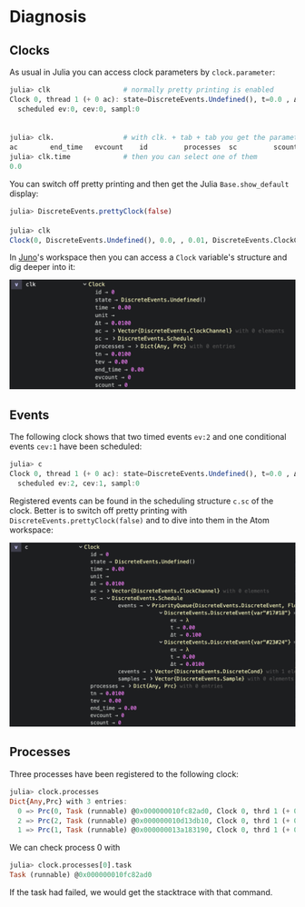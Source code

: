 # Diagnosis

## Clocks

As usual in Julia you can access clock parameters by `clock.parameter`:

```julia
julia> clk                  # normally pretty printing is enabled
Clock 0, thread 1 (+ 0 ac): state=DiscreteEvents.Undefined(), t=0.0 , Δt=0.01 , prc:0
  scheduled ev:0, cev:0, sampl:0


julia> clk.                 # with clk. + tab + tab you get the parameters
ac        end_time   evcount    id         processes  sc         scount     state      tev        time       tn         unit       Δt
julia> clk.time             # then you can select one of them
0.0
```

You can switch off pretty printing and then get the Julia `Base.show_default` display:

```julia
julia> DiscreteEvents.prettyClock(false)

julia> clk
Clock(0, DiscreteEvents.Undefined(), 0.0, , 0.01, DiscreteEvents.ClockChannel[], DiscreteEvents.Schedule(DataStructures.PriorityQueue{DiscreteEvents.DiscreteEvent,Float64,Base.Order.ForwardOrdering}(), DiscreteEvents.DiscreteCond[], DiscreteEvents.Sample[]), Dict{Any,Prc}(), 0.01, 0.0, 0.0, 0, 0)
```

In [Juno](http://docs.junolab.org/)'s workspace then you can access a `Clock` variable's structure and dig deeper into it:

![atom workspace](img/clock.png)

## Events

The following clock shows that two timed events `ev:2` and one conditional events `cev:1` have been scheduled:

```julia
julia> c
Clock 0, thread 1 (+ 0 ac): state=DiscreteEvents.Undefined(), t=0.0 , Δt=0.01 , prc:0
  scheduled ev:2, cev:1, sampl:0
```

Registered events can be found in the scheduling structure `c.sc` of the clock. Better is to switch off pretty printing with `DiscreteEvents.prettyClock(false)` and to dive into them in the Atom workspace:

![clock schedule](img/sched.png)


## Processes

Three processes have been registered to the following clock:

```julia
julia> clock.processes
Dict{Any,Prc} with 3 entries:
  0 => Prc(0, Task (runnable) @0x000000010fc82ad0, Clock 0, thrd 1 (+ 0 ac): state=DiscreteEvents.Undefined(), t=0.0 , Δt=0.01 , prc:3…
  2 => Prc(2, Task (runnable) @0x000000010d13db10, Clock 0, thrd 1 (+ 0 ac): state=DiscreteEvents.Undefined(), t=0.0 , Δt=0.01 , prc:3…
  1 => Prc(1, Task (runnable) @0x000000013a183190, Clock 0, thrd 1 (+ 0 ac): state=DiscreteEvents.Undefined(), t=0.0 , Δt=0.01 , prc:3…
```

We can check process 0 with

```julia
julia> clock.processes[0].task
Task (runnable) @0x000000010fc82ad0
```

If the task had failed, we would get the stacktrace with that command.
